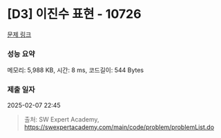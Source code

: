 # [D3] 이진수 표현 - 10726 

[문제 링크](https://swexpertacademy.com/main/code/problem/problemDetail.do?contestProbId=AXRSXf_a9qsDFAXS) 

### 성능 요약

메모리: 5,988 KB, 시간: 8 ms, 코드길이: 544 Bytes

### 제출 일자

2025-02-07 22:45



> 출처: SW Expert Academy, https://swexpertacademy.com/main/code/problem/problemList.do